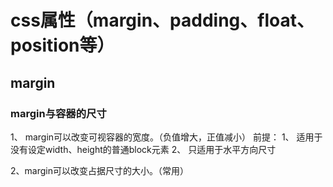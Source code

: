 # css属性（margin、padding、float、position等）

## margin

### margin与容器的尺寸
1、 margin可以改变可视容器的宽度。（负值增大，正值减小）
    前提：
        1、 适用于没有设定width、height的普通block元素
        2、 只适用于水平方向尺寸

2、margin可以改变占据尺寸的大小。（常用）
